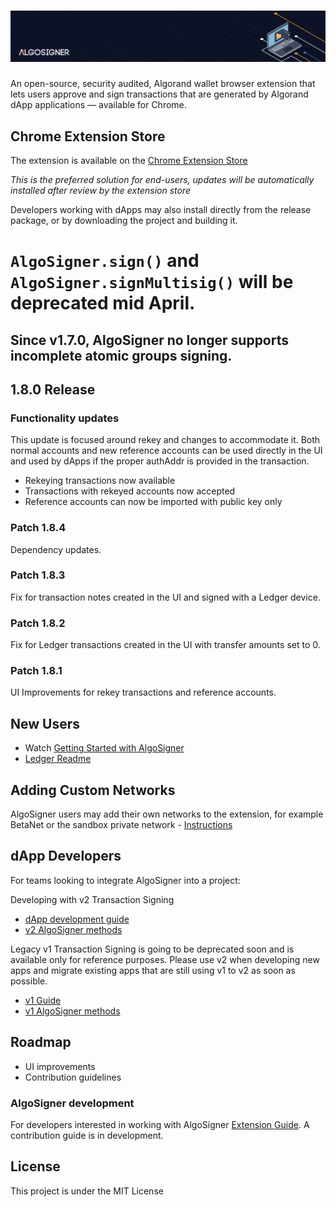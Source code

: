 # ![AlgoSigner](media/algosigner-wallet-banner-3.png)

An open-source, security audited, Algorand wallet browser extension that lets users approve and sign transactions that are generated by Algorand dApp applications — available for Chrome.

## Chrome Extension Store

The extension is available on the [Chrome Extension Store](https://chrome.google.com/webstore/detail/algosigner/kmmolakhbgdlpkjkcjkebenjheonagdm)

_This is the preferred solution for end-users, updates will be automatically installed after review by the extension store_

Developers working with dApps may also install directly from the release package, or by downloading the project and building it.

# `AlgoSigner.sign()` and `AlgoSigner.signMultisig()` will be deprecated mid April.

## Since v1.7.0, AlgoSigner no longer supports incomplete atomic groups signing.
## 1.8.0 Release

### Functionality updates
This update is focused around rekey and changes to accommodate it. Both normal accounts and new reference accounts can be used directly in the UI and used by dApps if the proper authAddr is provided in the transaction. 
- Rekeying transactions now available
- Transactions with rekeyed accounts now accepted 
- Reference accounts can now be imported with public key only 

### Patch 1.8.4

Dependency updates.

### Patch 1.8.3

Fix for transaction notes created in the UI and signed with a Ledger device. 

### Patch 1.8.2

Fix for Ledger transactions created in the UI with transfer amounts set to 0. 

### Patch 1.8.1

UI Improvements for rekey transactions and reference accounts.

## New Users

- Watch [Getting Started with AlgoSigner](https://youtu.be/tG-xzG8r770)
- [Ledger Readme](docs/ledger.md)

## Adding Custom Networks

AlgoSigner users may add their own networks to the extension, for example BetaNet or the sandbox private network - [Instructions](docs/add-network.md)

## dApp Developers

For teams looking to integrate AlgoSigner into a project:

Developing with v2 Transaction Signing

- [dApp development guide](docs/dApp-guide.md)
- [v2 AlgoSigner methods](docs/dApp-integration.md)

Legacy v1 Transaction Signing is going to be deprecated soon and is available only for reference purposes.
Please use v2 when developing new apps and migrate existing apps that are still using v1 to v2 as soon as possible.

- [v1 Guide](docs/legacy-signing.md)
- [v1 AlgoSigner methods](docs/legacy-dApp-integration.md)

## Roadmap

- UI improvements
- Contribution guidelines

### AlgoSigner development

For developers interested in working with AlgoSigner [Extension Guide](docs/extension-developers.md). A contribution guide is in development.

## License

This project is under the MIT License
